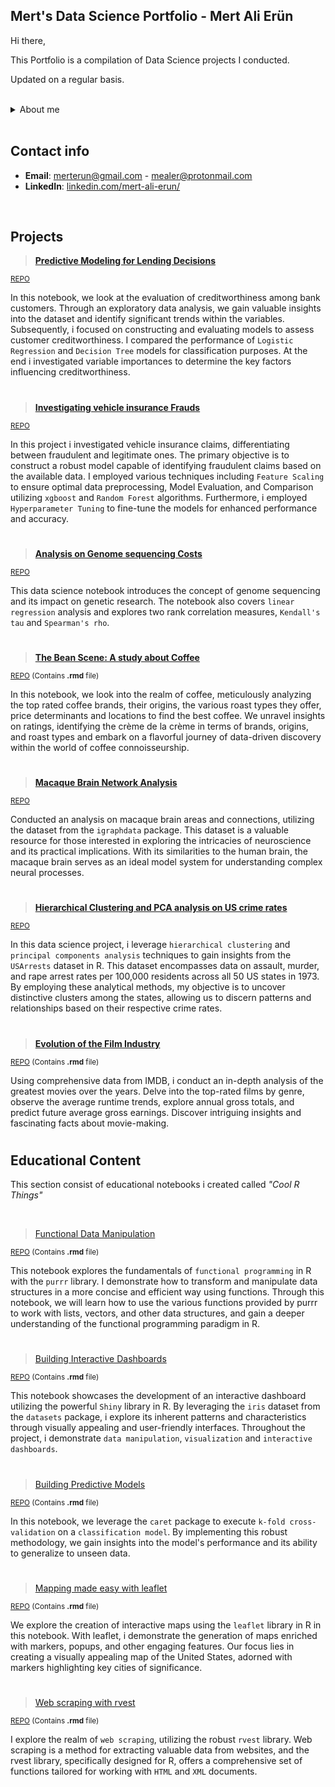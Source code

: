 ## Mert's Data Science Portfolio -   Mert Ali Erün

Hi there,

This Portfolio is a compilation of Data Science projects I conducted.

Updated on a regular basis.

<br>
<details>
  <summary>About me</summary>
  
  
  My data science notebooks consist of variety of topics with many different approaches using a lot of different frameworks.

Armed with R, and an array of many powerful libraries, I dive headfirst into the data, exploring its depths to extract valuable insights and transforming complex data into tangible solutions.

Inside these notebooks, you'll find a diverse range of projects that showcase multidimensional skills. From predictive modeling and machine learning to network analysis and exploratory data analysis. Each notebook represents a chapter in my data science story. With a meticulous approach, I carefully select and preprocess the data, construct robust models, and evaluate their performance to ensure reliable and accurate results.

It can also be seen that i'm meticulous in the narrative and document my thought process, observations, explanations and the lessons learned, transforming my notebooks into a repository of knowledge and continuous improvement. 

  
  <summary>Bio</summary>

  
Studied economics at Izmir University of Economics and finished within top 5%. I learned to use tools and topics like R, Sql, regression and time series analysis at University. 
  
In my professional career, I have had the opportunity to collaborate with diverse organizations and esteemed clients representing prominent sectors such as Law, Sports, Technology, and Production. This exposure has fostered my ability to work in a cross-functional capacity and adopted more skills beyond my core knowledge base.
  
</details>

<br>

## Contact info
- **Email**: [merterun@gmail.com](mailto:merterun@gmail.com) - [mealer@protonmail.com](mailto:mealer@protonmail.com)
- **LinkedIn**: [linkedin.com/mert-ali-erun/](https://www.linkedin.com/in/mert-ali-erun/)

<br>

## Projects


> **[Predictive Modeling for Lending Decisions](https://github.com/merterun/credit-risk-evaluation/blob/main/predictive-modeling-for-lending-decisions.ipynb)**

<sub>[REPO](https://github.com/merterun/credit-risk-analysis)</sub>

In this notebook, we look at the evaluation of creditworthiness among bank customers. Through an exploratory data analysis, we gain valuable insights into the dataset and identify significant trends within the variables. Subsequently, i focused on constructing and evaluating models to assess customer creditworthiness. I compared the performance of ```Logistic Regression``` and ```Decision Tree``` models for classification purposes. At the end i investigated variable importances to determine the key factors influencing creditworthiness.

#

> **[Investigating vehicle insurance Frauds](https://github.com/merterun/fraud-detection-insurance/blob/main/investigating-vehicle-insurance-frauds-with-ml.ipynb)**

<sub>[REPO](https://github.com/merterun/fraud-detection-insurance)</sub>

In this project i investigated vehicle insurance claims, differentiating between fraudulent and legitimate ones. The primary objective is to construct a robust model capable of identifying fraudulent claims based on the available data. I employed various techniques including ```Feature Scaling``` to ensure optimal data preprocessing, Model Evaluation, and Comparison utilizing ```xgboost``` and ```Random Forest``` algorithms. Furthermore, i employed ```Hyperparameter Tuning``` to fine-tune the models for enhanced performance and accuracy.

#

> **[Analysis on Genome sequencing Costs](https://github.com/merterun/genome-sequencing-costs/blob/main/exploring-and-cost-patterns-of-genome-sequencing.ipynb)**

<sub>[REPO](https://github.com/merterun/genome-sequencing-costs)</sub>

This data science notebook introduces the concept of genome sequencing and its impact on genetic research. The notebook also covers ```linear regression``` analysis and explores two rank correlation measures, ```Kendall's tau``` and ```Spearman's rho```. 

#

> **[The Bean Scene: A study about Coffee](https://github.com/merterun/the-bean-scene-a-study-about-coffee/blob/main/the-bean-scene-a-study-about-coffee.ipynb)**

<sub>[REPO](https://github.com/merterun/the-bean-scene-a-study-about-coffee) (Contains **.rmd** file)</sub>

In this notebook, we look into the realm of coffee, meticulously analyzing the top rated coffee brands, their origins, the various roast types they offer, price determinants and locations to find the best coffee. We unravel insights on ratings, identifying the crème de la crème in terms of brands, origins, and roast types and embark on a flavorful journey of data-driven discovery within the world of coffee connoisseurship.

#

> **[Macaque Brain Network Analysis](https://github.com/merterun/macaque-brain-network-analysis/blob/main/mapping-the-macaque-brain-a-network-analysis.ipynb)**

<sub>[REPO](https://github.com/merterun/macaque-brain-network-analysis)</sub>

Conducted an analysis on macaque brain areas and connections, utilizing the dataset from the ```igraphdata``` package. This dataset is a valuable resource for those interested in exploring the intricacies of neuroscience and its practical implications. With its similarities to the human brain, the macaque brain serves as an ideal model system for understanding complex neural processes.

#

> **[Hierarchical Clustering and PCA analysis on US crime rates](https://github.com/merterun/hierarchical-clustering-analysis-US-arrests/blob/main/hierarchical-clustering-and-pca-on-u-s-crime-rate.ipynb)**

<sub>[REPO](https://github.com/merterun/hierarchical-clustering-analysis-US-arrests)</sub>

In this data science project, i leverage ```hierarchical clustering``` and ```principal components analysis``` techniques to gain insights from the ```USArrests``` dataset in R. This dataset encompasses data on assault, murder, and rape arrest rates per 100,000 residents across all 50 US states in 1973. By employing these analytical methods, my objective is to uncover distinctive clusters among the states, allowing us to discern patterns and relationships based on their respective crime rates.

#

> **[Evolution of the Film Industry](https://github.com/merterun/evolution-of-cinema/blob/main/the-evolution-of-cinema-a-data-driven-perspective.ipynb)**

<sub>[REPO](https://github.com/merterun/evolution-of-cinema) (Contains **.rmd** file)</sub>

Using comprehensive data from IMDB, i conduct an in-depth analysis of the greatest movies over the years. Delve into the top-rated films by genre, observe the average runtime trends, explore annual gross totals, and predict future average gross earnings. Discover intriguing insights and fascinating facts about movie-making.

#

## Educational Content

This section consist of educational notebooks i created called *"Cool R Things"*

<br>

> [Functional Data Manipulation](https://github.com/merterun/functional-data-manipulation/blob/main/functional-data-manipulation.ipynb)

<sub>[REPO](https://github.com/merterun/functional-data-manipulation) (Contains **.rmd** file)</sub>

This notebook explores the fundamentals of ```functional programming``` in R with the ```purrr``` library. I demonstrate how to transform and manipulate data structures in a more concise and efficient way using functions. Through this notebook, we will learn how to use the various functions provided by purrr to work with lists, vectors, and other data structures, and gain a deeper understanding of the functional programming paradigm in R.

#

> [Building Interactive Dashboards](https://github.com/merterun/building-interactive-dashboards/blob/main/building-interactive-dashboards.ipynb)

<sub>[REPO](https://github.com/merterun/building-predictive-models) (Contains **.rmd** file)</sub>

This notebook showcases the development of an interactive dashboard utilizing the powerful ```Shiny``` library in R. By leveraging the ```iris``` dataset from the ```datasets``` package, i explore its inherent patterns and characteristics through visually appealing and user-friendly interfaces. Throughout the project, i demonstrate ```data manipulation```, ```visualization``` and ```interactive dashboards```.
 
 #
 
> [Building Predictive Models](https://github.com/merterun/building-predictive-models/blob/main/building-predictive-models.ipynb)

<sub>[REPO](https://github.com/merterun/building-predictive-models) (Contains **.rmd** file)</sub>

In this notebook, we leverage the ```caret``` package to execute ```k-fold cross-validation``` on a ```classification model```. By implementing this robust methodology, we gain insights into the model's performance and its ability to generalize to unseen data. 

#

> [Mapping made easy with leaflet](https://github.com/merterun/mapping-made-easy/blob/main/mapping-made-easy-with-leaflet.ipynb)

<sub>[REPO](https://github.com/merterun/mapping-made-easy) (Contains **.rmd** file)</sub>

We explore the creation of interactive maps using the ```leaflet``` library in R in this notebook. With leaflet, i demonstrate the generation of maps enriched with markers, popups, and other engaging features. Our focus lies in creating a visually appealing map of the United States, adorned with markers highlighting key cities of significance.

#

> [Web scraping with rvest](https://github.com/merterun/web-scraping-with-rvest/blob/main/web-scraping-with-rvest.ipynb)

<sub>[REPO](https://github.com/merterun/web-scraping-with-rvest) (Contains **.rmd** file)</sub>

I explore the realm of ```web scraping```, utilizing the robust ```rvest``` library. Web scraping is a method for extracting valuable data from websites, and the rvest library, specifically designed for R, offers a comprehensive set of functions tailored for working with ```HTML``` and ```XML``` documents.
